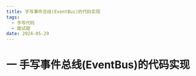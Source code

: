 ```yaml
---
title: 手写事件总线(EventBus)的代码实现
tags:
  - 手写代码
  - 面试题
date: 2024-05-29
---
```

# 一 手写事件总线(EventBus)的代码实现

